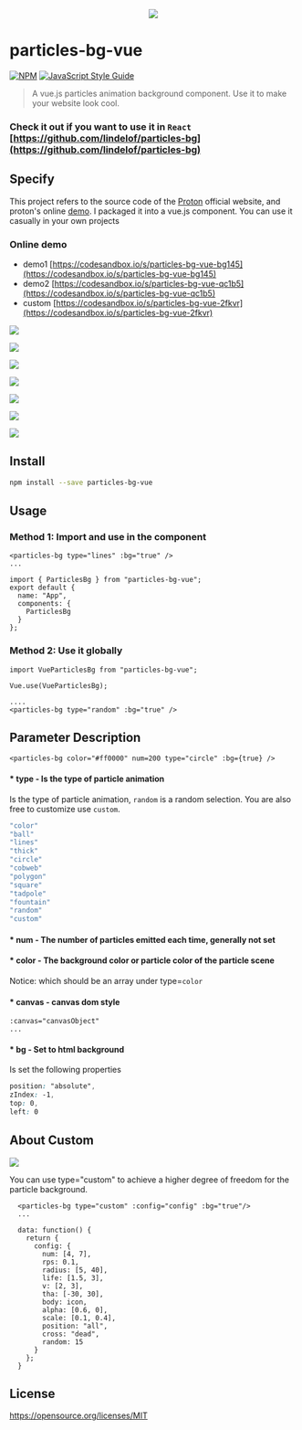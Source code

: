 <p align="center">
  <img src="https://github.com/lindelof/particles-bg-vue/blob/master/images/logo.png?raw=true"/>
</p>

# particles-bg-vue

[![NPM](https://img.shields.io/npm/v/particles-bg-vue.svg)](https://www.npmjs.com/package/particles-bg-vue) [![JavaScript Style Guide](https://img.shields.io/badge/code_style-standard-brightgreen.svg)](https://standardjs.com)

> A vue.js particles animation background component. Use it to make your website look cool.

### Check it out if you want to use it in `React` [https://github.com/lindelof/particles-bg](https://github.com/lindelof/particles-bg)

## Specify
This project refers to the source code of the [Proton](https://a-jie.github.io/Proton/) official website, and proton's online [demo](https://codesandbox.io/s/proton-tadpole-yt6qu?fontsize=14&module=%2Fsrc%2Fcomponents%2FParticles.vue). I packaged it into a vue.js component. You can use it casually in your own projects

### Online demo
* demo1 [https://codesandbox.io/s/particles-bg-vue-bg145](https://codesandbox.io/s/particles-bg-vue-bg145)
* demo2 [https://codesandbox.io/s/particles-bg-vue-qc1b5](https://codesandbox.io/s/particles-bg-vue-qc1b5)
* custom [https://codesandbox.io/s/particles-bg-vue-2fkvr](https://codesandbox.io/s/particles-bg-vue-2fkvr)

![](https://github.com/lindelof/particles-bg-vue/blob/master/images/01.jpg?raw=true)

![](https://github.com/lindelof/particles-bg-vue/blob/master/images/02.jpg?raw=true)

![](https://github.com/lindelof/particles-bg-vue/blob/master/images/03.jpg?raw=true)

![](https://github.com/lindelof/particles-bg-vue/blob/master/images/04.jpg?raw=true)

![](https://github.com/lindelof/particles-bg-vue/blob/master/images/05.jpg?raw=true)

![](https://github.com/lindelof/particles-bg-vue/blob/master/images/06.jpg?raw=true)

![](https://github.com/lindelof/particles-bg-vue/blob/master/images/07.jpg?raw=true)

## Install

```bash
npm install --save particles-bg-vue
```

## Usage

### Method 1: Import and use in the component

```vue
<particles-bg type="lines" :bg="true" />
...

import { ParticlesBg } from "particles-bg-vue";
export default {
  name: "App",
  components: {
    ParticlesBg
  }
};
```

### Method 2: Use it globally
```vue
import VueParticlesBg from "particles-bg-vue";

Vue.use(VueParticlesBg);

....
<particles-bg type="random" :bg="true" />
```


## Parameter Description
```vue
<particles-bg color="#ff0000" num=200 type="circle" :bg={true} />
```
#### * type - Is the type of particle animation
Is the type of particle animation, `random` is a random selection. You are also free to customize use `custom`.

```js
"color"
"ball"
"lines"
"thick"
"circle"
"cobweb"
"polygon"
"square"
"tadpole"
"fountain"
"random"
"custom"
```

#### * num - The number of particles emitted each time, generally not set

#### * color - The background color or particle color of the particle scene
Notice: which should be an array under type=`color`

#### * canvas - canvas dom style
```vue
:canvas="canvasObject"
...
```

#### * bg - Set to html background
Is set the following properties
```css
position: "absolute",
zIndex: -1,
top: 0,
left: 0
```

## About Custom

![](https://github.com/lindelof/particles-bg-vue/blob/master/images/08.jpg?raw=true)

You can use type="custom" to achieve a higher degree of freedom for the particle background.

```vue
  <particles-bg type="custom" :config="config" :bg="true"/>
  ...

  data: function() {
    return {
      config: {
        num: [4, 7],
        rps: 0.1,
        radius: [5, 40],
        life: [1.5, 3],
        v: [2, 3],
        tha: [-30, 30],
        body: icon,
        alpha: [0.6, 0],
        scale: [0.1, 0.4],
        position: "all",
        cross: "dead",
        random: 15
      }
    };
  }
```

## License

https://opensource.org/licenses/MIT
